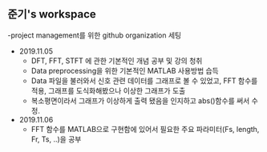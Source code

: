 ## 준기's workspace
-project management를 위한 github organization 세팅
- 2019.11.05
    - DFT, FFT, STFT 에 관한 기본적인 개념 공부 및 강의 청취
    - Data preprocessing을 위한 기본적인 MATLAB 사용방법 습득
    - Data 파일을 불러와서 신호 관련 데이터를 그래프로 볼 수 있었고, FFT 함수를 적용, 그래프를 도식화해봤으나 이상한 그래프가 도출
    - 복소평면이라서 그래프가 이상하게 출력 됐음을 인지하고 abs()함수를 써서 수정.
- 2019.11.06
    - FFT 함수를 MATLAB으로 구현함에 있어서 필요한 주요 파라미터(Fs, length, Fr, Ts, ..)을 공부